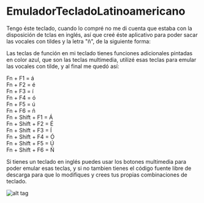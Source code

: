 # EmuladorTecladoLatinoamericano
Tengo éste teclado, cuando lo compré no me di cuenta que estaba con la disposición de tclas en inglés, así que creé éste aplicativo para poder sacar las vocales con tildes y la letra "ñ", de la siguiente forma:

Las teclas de función en mi teclado tienes funciones adicionales pintadas en color azul, que son las teclas multimedia, utilizé esas teclas para emular las vocales con tilde, y al final me quedó así:

Fn + F1 = á <br />
Fn + F2 = é <br />
Fn + F3 = í <br />
Fn + F4 = ó <br />
Fn + F5 = ú <br />
Fn + F6 = ñ <br />
Fn + Shift + F1 = Á <br />
Fn + Shift + F2 = É <br />
Fn + Shift + F3 = Í <br />
Fn + Shift + F4 = Ó <br />
Fn + Shift + F5 = Ú <br />
Fn + Shift + F6 = Ñ <br />

Si tienes un teclado en inglés puedes usar los botones multimedia para poder emular esas teclas, y si no tambien tienes el código fuente libre de descarga para que lo modifiques y crees tus propias combinaciones de teclado.

![alt tag](http://i.ebayimg.com/images/g/Ne0AAOSwMmBV1C96/s-l500.jpg)

